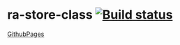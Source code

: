 # ra-store-class [![Build status](https://ci.appveyor.com/api/projects/status/vajolenh41w3c8bv?svg=true)](https://ci.appveyor.com/project/barsich/ra-store-class)
[GithubPages](https://barsich.github.io/ra-store-class/)